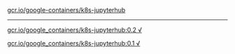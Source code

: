 [gcr.io/google-containers/k8s-jupyterhub](https://hub.docker.com/r/abcz/k8s-jupyterhub/tags/) 

----
[gcr.io/google_containers/k8s-jupyterhub:0.2 √](https://hub.docker.com/r/abcz/k8s-jupyterhub/tags/)

[gcr.io/google_containers/k8s-jupyterhub:0.1 √](https://hub.docker.com/r/abcz/k8s-jupyterhub/tags/)

